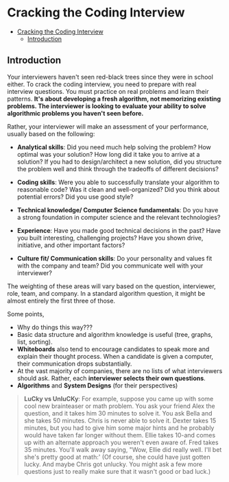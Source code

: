 # Cracking the Coding Interview

- [Cracking the Coding Interview](#cracking-the-coding-interview)
  - [Introduction](#introduction)

## Introduction

Your interviewers haven't seen red-black trees since they were in school either. To crack the coding interview, you need to prepare with real interview questions. You must practice on real problems and learn their patterns. **It's about developing a fresh algorithm, not memorizing existing problems. The interviewer is looking to evaluate your ability to solve algorithmic problems you haven't seen before.**

Rather, your interviewer will make an assessment of your performance, usually based on the following:

- **Analytical skills**: Did you need much help solving the problem? How optimal was your solution? How
long did it take you to arrive at a solution? If you had to design/architect a new solution, did you struc­ture the problem well and think through the tradeoffs of different decisions?

- **Coding skills**: Were you able to successfully translate your algorithm to reasonable code? Was it clean and well-organized? Did you think about potential errors? Did you use good style?

- **Technical knowledge/ Computer Science fundamentals**: Do you have a strong foundation in computer
science and the relevant technologies?

- **Experience**: Have you made good technical decisions in the past? Have you built interesting, challenging projects? Have you shown drive, initiative, and other important factors?

- **Culture fit/ Communication skills**: Do your personality and values fit with the company and team? Did you communicate well with your interviewer?

The weighting of these areas will vary based on the question, interviewer, role, team, and company. In a standard algorithm question, it might be almost entirely the first three of those.


Some points,

- Why do things this way???
- Basic data structure and algorithm knowledge is useful (tree, graphs, list, sorting).
- **Whiteboards** also tend to encourage candidates to speak more and explain their thought process. When a candidate is given a computer, their communication drops substantially.
- At the vast majority of companies, there are no lists of what interviewers should ask. Rather, each **inter­viewer selects their own questions**.
- **Algorithms** and **System Designs** (for their perspectives)

> **LuCky vs UnluCKy**: For example, suppose you came up with some cool new brainteaser or math problem. You ask your friend Alex the question, and it takes him 30 minutes to solve it. You ask Bella and she takes 50 minutes. Chris is never able to solve it. Dexter takes 15 minutes, but you had to give him some major hints and he probably would have taken far longer without them. Ellie takes 10-and comes up with an alternate approach you weren't even aware of. Fred takes 35 minutes. You'll walk away saying, "Wow, Ellie did really well. I'll bet she's pretty good at math:' (Of course, she could have just gotten lucky. And maybe Chris got unlucky. You might ask a few more questions just to really make sure that it wasn't good or bad luck.)

